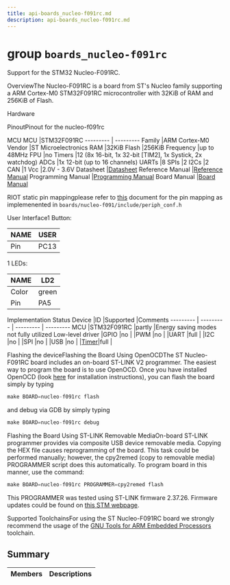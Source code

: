 ```yaml
---
title: api-boards_nucleo-f091rc.md
description: api-boards_nucleo-f091rc.md
---
```

# group `boards_nucleo-f091rc` 

Support for the STM32 Nucleo-F091RC.

OverviewThe Nucleo-F091RC is a board from ST's Nucleo family supporting a ARM Cortex-M0 STM32F091RC microcontroller with 32KiB of RAM and 256KiB of Flash.

Hardware

PinoutPinout for the nucleo-f091rc

MCU
MCU   |STM32F091RC
--------- | ---------
Family   |ARM Cortex-M0
Vendor   |ST Microelectronics
RAM   |32KiB
Flash   |256KiB
Frequency   |up to 48MHz
FPU   |no
Timers   |12 (8x 16-bit, 1x 32-bit [TIM2], 1x Systick, 2x watchdog)
ADCs   |1x 12-bit (up to 16 channels)
UARTs   |8
SPIs   |2
I2Cs   |2
CAN   |1
Vcc   |2.0V - 3.6V
Datasheet   |[Datasheet](http://www.st.com/web/en/resource/technical/document/datasheet/DM00115237.pdf)
Reference Manual   |[Reference Manual](http://www.st.com/web/en/resource/technical/document/reference_manual/DM00031936.pdf)
Programming Manual   |[Programming Manual](http://www.st.com/web/en/resource/technical/document/programming_manual/DM00051352.pdf)
Board Manual   |[Board Manual](http://www.st.com/st-web-ui/static/active/en/resource/technical/document/user_manual/DM00105823.pdf)

RIOT static pin mappingplease refer to [this](https://docs.google.com/spreadsheets/d/1gnxsux5WpFrn-33Ivb9nGgTBqooqgDYxRkhZms-cvsc/edit?usp=sharing) document for the pin mapping as implemenented in `boards/nucleo-f091/include/periph_conf.h`

User Interface1 Button:

NAME   |USER
--------- | ---------
Pin   |PC13

1 LEDs:

NAME   |LD2
--------- | ---------
Color   |green
Pin   |PA5

Implementation Status
Device   |ID   |Supported   |Comments
--------- | --------- | --------- | ---------
MCU   |STM32F091RC   |partly   |Energy saving modes not fully utilized
Low-level driver   |GPIO   |no   |
|PWM   |no   |
|UART   |full   |
|I2C   |no   |
|SPI   |no   |
|USB   |no   |
|[Timer](./doc/starlight-docs/src/content/docs/apidoc/api-pkg_paho_mqtt.md#structTimer)|full   |

Flashing the deviceFlashing the Board Using OpenOCDThe ST Nucleo-F091RC board includes an on-board ST-LINK V2 programmer. The easiest way to program the board is to use OpenOCD. Once you have installed OpenOCD (look [here](https://github.com/RIOT-OS/RIOT/wiki/OpenOCD) for installation instructions), you can flash the board simply by typing

```cpp
make BOARD=nucleo-f091rc flash
```
 and debug via GDB by simply typing 
```cpp
make BOARD=nucleo-f091rc debug
```

Flashing the Board Using ST-LINK Removable MediaOn-board ST-LINK programmer provides via composite USB device removable media. Copying the HEX file causes reprogramming of the board. This task could be performed manually; however, the cpy2remed (copy to removable media) PROGRAMMER script does this automatically. To program board in this manner, use the command: 
```cpp
make BOARD=nucleo-f091rc PROGRAMMER=cpy2remed flash
```
This PROGRAMMER was tested using ST-LINK firmware 2.37.26. Firmware updates could be found on [this STM webpage](https://www.st.com/en/development-tools/stsw-link007.html).

Supported ToolchainsFor using the ST Nucleo-F091RC board we strongly recommend the usage of the [GNU Tools for ARM Embedded Processors](https://launchpad.net/gcc-arm-embedded) toolchain.

## Summary

 Members                        | Descriptions                                
--------------------------------|---------------------------------------------

